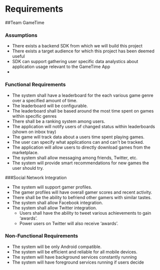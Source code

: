 # Requirements

##Team GameTime

### Assumptions

+ There exists a backend SDK from which we will build this project
+ There exists a target audience for which this project has been deemed useful
+ SDK can support gathering user specific data analystics about application usage relevant to the GameTime App
+
### Functional Requirements

+ The system shall have a leaderboard for the each various game genre over a specified amount of time.
+ The leaderboard will be configurable.
+ The leaderboard shall be based around the most time spent on games within specific genres
+ There shall be a ranking system among users.
+ The application will notify users of changed status within leaderboards (shown on inbox tray)
+ The game will track data about a users time spent playing games.
+ The user can specify what applications can and can't be tracked.
+ The application will allow users to directly download games from the marketplace. 
+ The system shall allow messaging among friends, Twitter, etc.
+ The system will provide smart recommendations for new games the user should try.

###Social Network Integration

+ The system will support gamer profiles.
+ The gamer profiles will have overall gamer scores and recent activity.
+ There shall be the ability to befriend other gamers with similar tastes.
+ The system shall allow Facebook integration.
+ The system shall allow Twitter integration.
	+ Users shall have the ability to tweet various achievements to gain ‘awards’.
	+ Power users on Twitter will also receive ‘awards’.

### Non-Functional Requirements

+ The system will be only Android compatible.
+ The system will be efficient and reliable for all mobile devices.
+ The system will have background services constantly running
+ The system will have foreground services running if users decide
